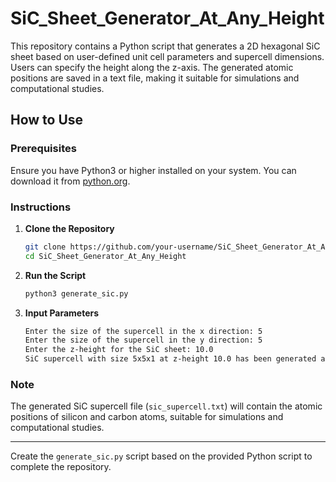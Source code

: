 # SiC_Sheet_Generator_At_Any_Height

This repository contains a Python script that generates a 2D hexagonal SiC sheet based on user-defined unit cell parameters and supercell dimensions. Users can specify the height along the z-axis. The generated atomic positions are saved in a text file, making it suitable for simulations and computational studies.

## How to Use

### Prerequisites

Ensure you have Python3 or higher installed on your system. You can download it from [python.org](https://www.python.org/downloads/).

### Instructions

1. **Clone the Repository**
    ```bash
    git clone https://github.com/your-username/SiC_Sheet_Generator_At_Any_Height.git
    cd SiC_Sheet_Generator_At_Any_Height
    ```

2. **Run the Script**
    ```bash
    python3 generate_sic.py
    ```

3. **Input Parameters**
    ```bash
    Enter the size of the supercell in the x direction: 5
    Enter the size of the supercell in the y direction: 5
    Enter the z-height for the SiC sheet: 10.0
    SiC supercell with size 5x5x1 at z-height 10.0 has been generated and saved to 'sic_supercell.txt'.
    ```

### Note
The generated SiC supercell file (`sic_supercell.txt`) will contain the atomic positions of silicon and carbon atoms, suitable for simulations and computational studies.

---

Create the `generate_sic.py` script based on the provided Python script to complete the repository.
